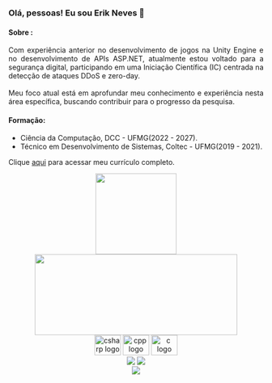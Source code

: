 ###  Olá, pessoas! Eu sou Erik Neves 👋

#### Sobre :
<div align="justify"> 
Com experiência anterior no desenvolvimento de jogos na Unity Engine e no desenvolvimento de APIs ASP.NET, atualmente estou voltado para a segurança digital, participando em uma Iniciação Científica (IC) centrada na detecção de ataques DDoS e zero-day. 
<br /><br />
Meu foco atual está em aprofundar meu conhecimento e experiência nesta área específica, buscando contribuir para o progresso da pesquisa.
</div> 

#### Formação:
- Ciência da Computação, DCC - UFMG(2022 - 2027).
- Técnico em Desenvolvimento de Sistemas, Coltec - UFMG(2019 - 2021).

Clique <a href="https://drive.google.com/file/d/1Gp9Qh9v_nxu_VdIrjDkBzy9HjhpOQHlx/view?usp=sharing">aqui</a> para acessar meu currículo completo.
  
<div align="center">
  <a href="https://github.com/erikneves04">
    <img height="160em" src="http://github-readme-streak-stats.herokuapp.com?user=erikneves04&theme=dracula&date_format=j%20M%5B%20Y%5D"/>
    <img height="160em" width = "400" src="https://github-readme-stats.vercel.app/api/top-langs/?username=erikneves04&layout=compact&langs_count=7&theme=dracula"/>
  </a>
</div>

<div align="center">
  <img src="https://cdn.jsdelivr.net/gh/devicons/devicon/icons/csharp/csharp-original.svg" height="40" width="52" alt="csharp logo"  />
  <img src="https://www.svgrepo.com/show/373528/cpp3.svg" height="40" width="52" alt="cpp logo"  />
  <img src="https://cdn.jsdelivr.net/gh/devicons/devicon/icons/c/c-original.svg" height="40" width="52" alt="c logo"  />
</div>
  
<div align="center"> 
    <a href = "mailto:erikrrn04@gmail.com"><img src="https://img.shields.io/badge/-Gmail-%23333?style=for-the-badge&logo=gmail&logoColor=white" target="_blank"></a>
    <a href="https://www.linkedin.com/in/erik-neves/" target="_blank"><img src="https://img.shields.io/badge/-LinkedIn-%230077B5?style=for-the-badge&logo=linkedin&logoColor=white" target="_blank"></a> 
</div>

<div align="center">
  <img src="https://profile-counter.glitch.me/erikneves04/count.svg?"  />
</div>
